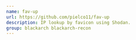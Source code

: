 ```yaml
---
name: fav-up
url: https://github.com/pielco11/fav-up
description: IP lookup by favicon using Shodan.
group: blackarch blackarch-recon
---
```

